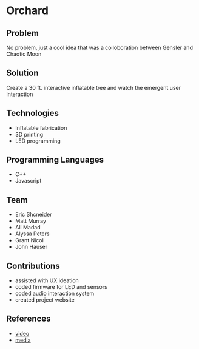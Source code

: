 # Orchard

## Problem
No problem, just a cool idea that was a colloboration between Gensler and Chaotic Moon

## Solution
Create a 30 ft. interactive inflatable tree and watch the emergent user interaction

## Technologies
* Inflatable fabrication
* 3D printing
* LED programming

## Programming Languages
* C++
* Javascript

## Team
* Eric Shcneider
* Matt Murray
* Ali Madad
* Alyssa Peters
* Grant Nicol
* John Hauser

## Contributions
* assisted with UX ideation
* coded firmware for LED and sensors
* coded audio interaction system
* created project website

## References
* [video](https://vimeo.com/141819019)
* [media](https://www.engadget.com/2015/03/18/orchard-inflatable-huggable-trees/)